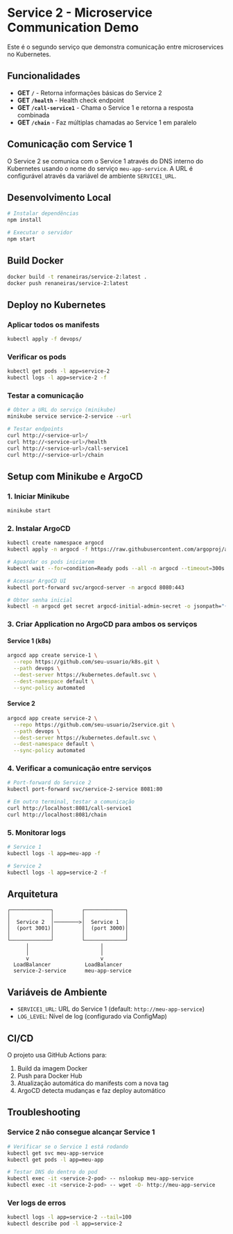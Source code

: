 # Service 2 - Microservice Communication Demo

Este é o segundo serviço que demonstra comunicação entre microservices no Kubernetes.

## Funcionalidades

- **GET `/`** - Retorna informações básicas do Service 2
- **GET `/health`** - Health check endpoint
- **GET `/call-service1`** - Chama o Service 1 e retorna a resposta combinada
- **GET `/chain`** - Faz múltiplas chamadas ao Service 1 em paralelo

## Comunicação com Service 1

O Service 2 se comunica com o Service 1 através do DNS interno do Kubernetes usando o nome do serviço `meu-app-service`. A URL é configurável através da variável de ambiente `SERVICE1_URL`.

## Desenvolvimento Local

```bash
# Instalar dependências
npm install

# Executar o servidor
npm start
```

## Build Docker

```bash
docker build -t renaneiras/service-2:latest .
docker push renaneiras/service-2:latest
```

## Deploy no Kubernetes

### Aplicar todos os manifests

```bash
kubectl apply -f devops/
```

### Verificar os pods

```bash
kubectl get pods -l app=service-2
kubectl logs -l app=service-2 -f
```

### Testar a comunicação

```bash
# Obter a URL do serviço (minikube)
minikube service service-2-service --url

# Testar endpoints
curl http://<service-url>/
curl http://<service-url>/health
curl http://<service-url>/call-service1
curl http://<service-url>/chain
```

## Setup com Minikube e ArgoCD

### 1. Iniciar Minikube

```bash
minikube start
```

### 2. Instalar ArgoCD

```bash
kubectl create namespace argocd
kubectl apply -n argocd -f https://raw.githubusercontent.com/argoproj/argo-cd/stable/manifests/install.yaml

# Aguardar os pods iniciarem
kubectl wait --for=condition=Ready pods --all -n argocd --timeout=300s

# Acessar ArgoCD UI
kubectl port-forward svc/argocd-server -n argocd 8080:443

# Obter senha inicial
kubectl -n argocd get secret argocd-initial-admin-secret -o jsonpath="{.data.password}" | base64 -d
```

### 3. Criar Application no ArgoCD para ambos os serviços

#### Service 1 (k8s)
```bash
argocd app create service-1 \
  --repo https://github.com/seu-usuario/k8s.git \
  --path devops \
  --dest-server https://kubernetes.default.svc \
  --dest-namespace default \
  --sync-policy automated
```

#### Service 2
```bash
argocd app create service-2 \
  --repo https://github.com/seu-usuario/2service.git \
  --path devops \
  --dest-server https://kubernetes.default.svc \
  --dest-namespace default \
  --sync-policy automated
```

### 4. Verificar a comunicação entre serviços

```bash
# Port-forward do Service 2
kubectl port-forward svc/service-2-service 8081:80

# Em outro terminal, testar a comunicação
curl http://localhost:8081/call-service1
curl http://localhost:8081/chain
```

### 5. Monitorar logs

```bash
# Service 1
kubectl logs -l app=meu-app -f

# Service 2
kubectl logs -l app=service-2 -f
```

## Arquitetura

```
┌─────────────┐         ┌─────────────┐
│             │         │             │
│  Service 2  │────────>│  Service 1  │
│  (port 3001)│         │  (port 3000)│
│             │         │             │
└─────────────┘         └─────────────┘
      │                       │
      │                       │
      v                       v
  LoadBalancer           LoadBalancer
  service-2-service      meu-app-service
```

## Variáveis de Ambiente

- `SERVICE1_URL`: URL do Service 1 (default: `http://meu-app-service`)
- `LOG_LEVEL`: Nível de log (configurado via ConfigMap)

## CI/CD

O projeto usa GitHub Actions para:
1. Build da imagem Docker
2. Push para Docker Hub
3. Atualização automática do manifests com a nova tag
4. ArgoCD detecta mudanças e faz deploy automático

## Troubleshooting

### Service 2 não consegue alcançar Service 1

```bash
# Verificar se o Service 1 está rodando
kubectl get svc meu-app-service
kubectl get pods -l app=meu-app

# Testar DNS do dentro do pod
kubectl exec -it <service-2-pod> -- nslookup meu-app-service
kubectl exec -it <service-2-pod> -- wget -O- http://meu-app-service
```

### Ver logs de erros

```bash
kubectl logs -l app=service-2 --tail=100
kubectl describe pod -l app=service-2
```


